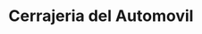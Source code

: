 ---
title: "Cerrajeria del Automovil"
url: /ciudad-autonoma-de-buenos-aires/cerrajeria-del-automovil/
shop: Schlüsseldienst
---